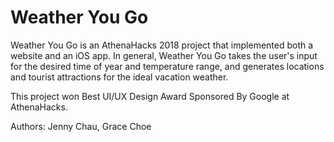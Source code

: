 # Weather You Go

Weather You Go is an AthenaHacks 2018 project that implemented both a website and an iOS app. In general, Weather You Go 
takes the user's input for the desired time of year and temperature range, and generates locations and tourist attractions 
for the ideal vacation weather. 

This project won Best UI/UX Design Award Sponsored By Google at AthenaHacks. 

Authors: Jenny Chau, Grace Choe
